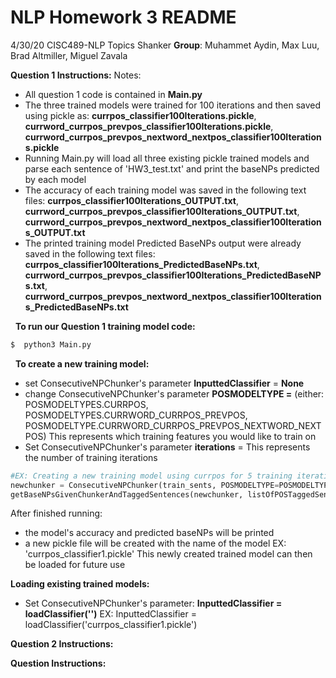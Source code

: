 # NLP Homework 3 README
4/30/20
CISC489-NLP Topics
Shanker
**Group**: Muhammet Aydin, Max Luu, Brad Altmiller, Miguel Zavala

**Question 1 Instructions:**
Notes:
- All question 1 code is contained in **Main.py**
- The three trained models were trained for 100 iterations and then saved using pickle as: 
**currpos_classifier100Iterations.pickle**, **currword_currpos_prevpos_classifier100Iterations.pickle**,
**currword_currpos_prevpos_nextword_nextpos_classifier100Iterations.pickle**
- Running Main.py will load all three existing pickle trained models and parse each sentence of 'HW3_test.txt' and print the baseNPs predicted by each model
- The accuracy of each training model was saved in the following text files:
**currpos_classifier100Iterations_OUTPUT.txt**,
**currword_currpos_prevpos_classifier100Iterations_OUTPUT.txt**,
**currword_currpos_prevpos_nextword_nextpos_classifier100Iterations_OUTPUT.txt**
- The printed training model Predicted BaseNPs output were already saved in the following text files:
**currpos_classifier100Iterations_PredictedBaseNPs.txt**,
**currword_currpos_prevpos_classifier100Iterations_PredictedBaseNPs.txt**,
**currword_currpos_prevpos_nextword_nextpos_classifier100Iterations_PredictedBaseNPs.txt**

&nbsp;
**To run our Question 1 training model code:**
```sh
$  python3 Main.py
```
&nbsp;
**To create a new training model:**
- set ConsecutiveNPChunker's parameter **InputtedClassifier** = **None**
- change ConsecutiveNPChunker's parameter **POSMODELTYPE =<POSMODELTYPES enumeration type>** 
(either: POSMODELTYPES.CURRPOS, POSMODELTYPES.CURRWORD_CURRPOS_PREVPOS, POSMODELTYPE.CURRWORD_CURRPOS_PREVPOS_NEXTWORD_NEXTPOS)
This represents which training features you would like to train on
- Set ConsecutiveNPChunker's parameter **iterations** = <int>
This represents the number of training iterations

```python
#EX: Creating a new training model using currpos for 5 training iterations 
newchunker = ConsecutiveNPChunker(train_sents, POSMODELTYPE=POSMODELTYPES.CURRPOS, iterations=5,InputtedClassifier=None)
getBaseNPsGivenChunkerAndTaggedSentences(newchunker, listOfPOSTaggedSentences)
```

After finished running:
- the model's accuracy and predicted baseNPs will be printed
- a new pickle file will be created with the name of the model 
EX: 'currpos_classifier1.pickle'
This newly created trained model can then be loaded for future use

**Loading existing trained models:**
- Set ConsecutiveNPChunker's parameter:
**InputtedClassifier = loadClassifier('<classifierpicklefilepath>')**
EX: InputtedClassifier = loadClassifier('currpos_classifier1.pickle')

**Question 2 Instructions:**

**Question  Instructions:**
